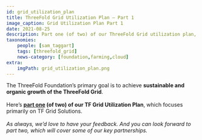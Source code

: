 ```yaml
---
id: grid_utilization_plan
title: ThreeFold Grid Utilization Plan – Part 1
image_caption: Grid Utilization Plan Part 1
date: 2021-08-25
description: Part one (of two) of our ThreeFold Grid utilization plan, focusing on TF Grid solutions.
taxonomies:
    people: [sam_taggart]
    tags: [threefold_grid]
    news-category: [foundation,farming,cloud]
extra:
    imgPath: grid_utilization_plan.png
---
```


The ThreeFold Foundation’s primary goal is to achieve **sustainable and organic growth of the ThreeFold Grid**.
<br/>
<br/>
Here’s **[part one](https://forum.threefold.io/t/grid-utilization-plan-part-one/1157) (of two) of our TF Grid Utilization Plan**, which focuses primarily on TF Grid Solutions.
<br/>
<br/>
*As always, we’d love to have your feedback. And you can look forward to part two, which will cover some of our key partnerships.*